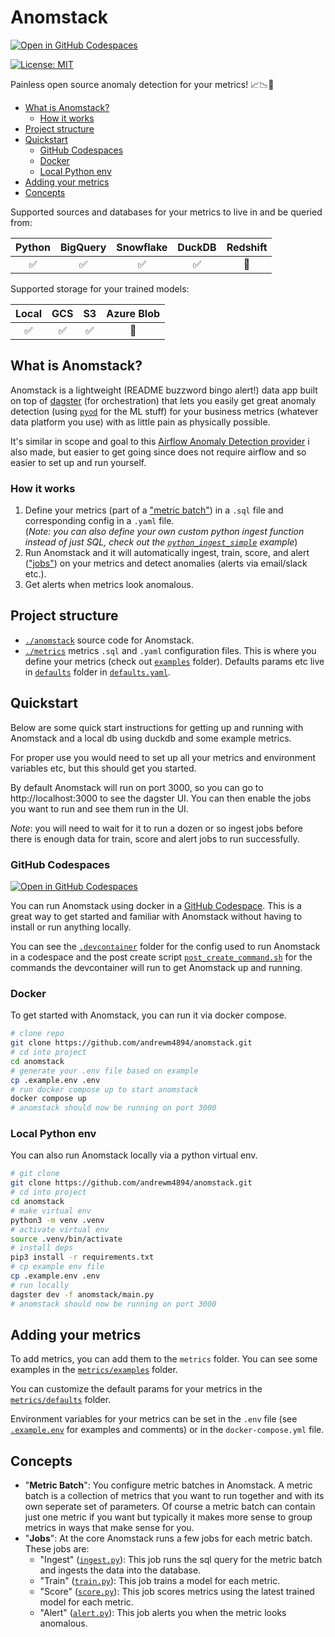 # Anomstack

[![Open in GitHub Codespaces](https://github.com/codespaces/badge.svg)](https://codespaces.new/andrewm4894/anomstack)

[![License: MIT](https://img.shields.io/badge/License-MIT-yellow.svg)](https://opensource.org/licenses/MIT)

Painless open source anomaly detection for your metrics! 📈📉🚀

- [What is Anomstack?](#what-is-anomstack)
  - [How it works](#how-it-works)
- [Project structure](#project-structure)
- [Quickstart](#quickstart)
  - [GitHub Codespaces](#github-codespaces)
  - [Docker](#docker)
  - [Local Python env](#local-python-env)
- [Adding your metrics](#adding-your-metrics)
- [Concepts](#concepts)

Supported sources and databases for your metrics to live in and be queried from:

<table>
    <thead>
        <tr>
            <th align="center">Python</th>
            <th align="center">BigQuery</th>
            <th align="center">Snowflake</th>
            <th align="center">DuckDB</th>
            <th align="center">Redshift</th>
        </tr>
    </thead>
    <tbody>
        <tr>
            <td align="center">✅</td>
            <td align="center">✅</td>
            <td align="center">✅</td>
            <td align="center">✅</td>
            <td align="center">🚧</td>
        </tr>
    </tbody>
</table>

Supported storage for your trained models:

<table>
    <thead>
        <tr>
            <th align="center">Local</th>
            <th align="center">GCS</th>
            <th align="center">S3</th>
            <th align="center">Azure Blob</th>
        </tr>
    </thead>
    <tbody>
        <tr>
            <td align="center">✅</td>
            <td align="center">✅</td>
            <td align="center">✅</td>
            <td align="center">🚧</td>
        </tr>
    </tbody>
</table>

## What is Anomstack?

Anomstack is a lightweight (README buzzword bingo alert!) data app built on top of [dagster](https://dagster.io/) (for orchestration) that lets you easily get great anomaly detection (using [`pyod`](https://pyod.readthedocs.io/en/latest/) for the ML stuff) for your business metrics (whatever data platform you use) with as little pain as physically possible.

It's similar in scope and goal to this [Airflow Anomaly Detection provider](https://github.com/andrewm4894/airflow-provider-anomaly-detection) i also made, but easier to get going since does not require airflow and so easier to set up and run yourself.

### How it works

1. Define your metrics (part of a ["metric batch"](#concepts)) in a `.sql` file and corresponding config in a `.yaml` file.  
  (_Note: you can also define your own custom python ingest function instead of just SQL, check out the [`python_ingest_simple`](./metrics/examples/python/python_ingest_simple/python_ingest_simple.yaml) example_)
1. Run Anomstack and it will automatically ingest, train, score, and alert (["jobs"](#concepts)) on your metrics and detect anomalies (alerts via email/slack etc.).
1. Get alerts when metrics look anomalous.

## Project structure

- [`./anomstack`](./anomstack) source code for Anomstack.
- [`./metrics`](./metrics) metrics `.sql` and `.yaml` configuration files. This is where you define your metrics (check out [`examples`](./metrics/examples/) folder). Defaults params etc live in [`defaults`](./metrics/defaults/) folder in [`defaults.yaml`](./metrics/defaults/defaults.yaml).

## Quickstart

Below are some quick start instructions for getting up and running with Anomstack and a local db using duckdb and some example metrics.

For proper use you would need to set up all your metrics and environment variables etc, but this should get you started.

By default Anomstack will run on port 3000, so you can go to http://localhost:3000 to see the dagster UI. You can then enable the jobs you want to run and see them run in the UI.

*Note*: you will need to wait for it to run a dozen or so ingest jobs before there is enough data for train, score and alert jobs to run successfully.

### GitHub Codespaces

[![Open in GitHub Codespaces](https://github.com/codespaces/badge.svg)](https://codespaces.new/andrewm4894/anomstack)

You can run Anomstack using docker in a [GitHub Codespace](https://docs.github.com/en/codespaces). This is a great way to get started and familiar with Anomstack without having to install or run anything locally.

You can see the [`.devcontainer`](./.devcontainer) folder for the config used to run Anomstack in a codespace and the post create script [`post_create_command.sh`](.devcontainer/post_create_command.sh) for the commands the devcontainer will run to get Anomstack up and running.

### Docker

To get started with Anomstack, you can run it via docker compose.

```bash
# clone repo
git clone https://github.com/andrewm4894/anomstack.git
# cd into project
cd anomstack
# generate your .env file based on example
cp .example.env .env
# run docker compose up to start anomstack
docker compose up
# anomstack should now be running on port 3000
```

### Local Python env

You can also run Anomstack locally via a python virtual env.

```bash
# git clone
git clone https://github.com/andrewm4894/anomstack.git
# cd into project
cd anomstack
# make virtual env
python3 -m venv .venv
# activate virtual env
source .venv/bin/activate
# install deps
pip3 install -r requirements.txt
# cp example env file
cp .example.env .env
# run locally
dagster dev -f anomstack/main.py
# anomstack should now be running on port 3000
```

## Adding your metrics

To add metrics, you can add them to the `metrics` folder. You can see some examples in the [`metrics/examples`](./metrics/examples/) folder.

You can customize the default params for your metrics in the [`metrics/defaults`](./metrics/defaults/) folder.

Environment variables for your metrics can be set in the `.env` file (see [`.example.env`](.example.env) for examples and comments) or in the `docker-compose.yml` file.

## Concepts

- "**Metric Batch**": You configure metric batches in Anomstack. A metric batch is a collection of metrics that you want to run together and with its own seperate set of parameters. Of course a metric batch can contain just one metric if you want but typically it makes more sense to group metrics in ways that make sense for you.
- "**Jobs**": At the core Anomstack runs a few jobs for each metric batch. These jobs are:
  - "Ingest" ([`ingest.py`](./anomstack/jobs/ingest.py)): This job runs the sql query for the metric batch and ingests the data into the database.
  - "Train" ([`train.py`](./anomstack/jobs/train.py)): This job trains a model for each metric.
  - "Score" ([`score.py`](./anomstack/jobs/score.py)): This job scores metrics using the latest trained model for each metric.
  - "Alert" ([`alert.py`](./anomstack/jobs/alert.py)): This job alerts you when the metric looks anomalous.
